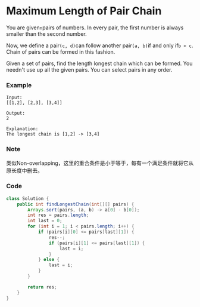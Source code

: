 # Maximum Length of Pair Chain

You are given`n`pairs of numbers. In every pair, the first number is always smaller than the second number.

Now, we define a pair`(c, d)`can follow another pair`(a, b)`if and only if`b < c`. Chain of pairs can be formed in this fashion.

Given a set of pairs, find the length longest chain which can be formed. You needn't use up all the given pairs. You can select pairs in any order.

### Example

```
Input:
[[1,2], [2,3], [3,4]]

Output:
2

Explanation:
The longest chain is [1,2] -> [3,4]
```

### Note

类似Non-overlapping，这里的重合条件是小于等于，每有一个满足条件就将它从原长度中删去。

### Code

```java
class Solution {
    public int findLongestChain(int[][] pairs) {
        Arrays.sort(pairs, (a, b) -> a[0] - b[0]);
        int res = pairs.length;
        int last = 0;
        for (int i = 1; i < pairs.length; i++) {
            if (pairs[i][0] <= pairs[last][1]) {
                res--;
                if (pairs[i][1] <= pairs[last][1]) {
                    last = i;
                }
            } else {
                last = i;
            }
        }

        return res;
    }
}
```



